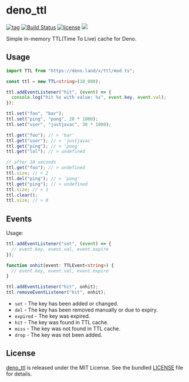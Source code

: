 # deno_ttl

[![tag](https://img.shields.io/github/release/justjavac/deno_ttl)](https://github.com/justjavac/deno_ttl/releases)
[![Build Status](https://github.com/justjavac/deno_ttl/workflows/ci/badge.svg?branch=master)](https://github.com/justjavac/deno_ttl/actions)
[![license](https://img.shields.io/github/license/justjavac/deno_ttl)](https://github.com/justjavac/deno_ttl/blob/master/LICENSE)
[![](https://img.shields.io/badge/deno-v1.x-green.svg)](https://github.com/denoland/deno)

Simple in-memory TTL(Time To Live) cache for Deno.

## Usage

```ts
import TTL from "https://deno.land/x/ttl/mod.ts";

const ttl = new TTL<string>(10_000);

ttl.addEventListener("hit", (event) => {
  console.log("hit %s with value: %s", event.key, event.val);
});

ttl.set("foo", "bar");
ttl.set("ping", "pong", 20 * 1000);
ttl.set("user", "justjavac", 30 * 1000);

ttl.get("foo"); // > 'bar'
ttl.get("user"); // > 'justjavac'
ttl.get("ping"); // > 'pong'
ttl.get("lol"); // > undefined

// after 10 seconds
ttl.get("foo"); // > undefined
ttl.size; // > 2
ttl.del("ping"); // > 'pong'
ttl.get("ping"); // > undefined
ttl.size; // > 1
ttl.clear();
ttl.size; // > 0
```

## Events

Usage:

```ts
ttl.addEventListener("set", (event) => {
  // event.key, event.val, event.expire
});

function onhit(event: TTLEvent<string>) {
  // event.key, event.val, event.expire
}

ttl.addEventListener("hit", onhit);
ttl.removeEventListener("hit", onhit);
```

- `set` - The key has been added or changed.
- `del` - The key has been removed manually or due to expiry.
- `expired` - The key was expired.
- `hit` - The key was found in TTL cache.
- `miss` - The key was not found in TTL cache.
- `drop` - The key was not been added.

## License

[deno_ttl](https://github.com/justjavac/deno_ttl) is released under the MIT
License. See the bundled [LICENSE](./LICENSE) file for details.
